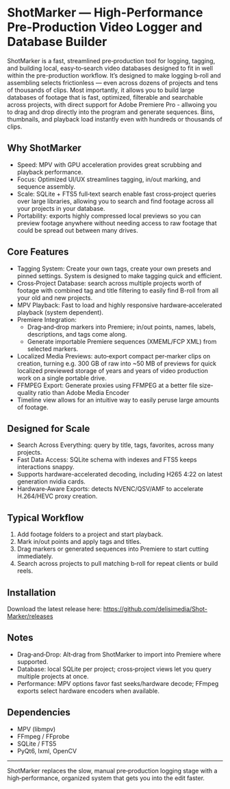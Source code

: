 # ShotMarker — High-Performance Pre‑Production Video Logger and Database Builder

ShotMarker is a fast, streamlined pre‑production tool for logging, tagging, and building local, easy‑to‑search video databases designed to fit in well within the pre-production workflow. It’s designed to make logging b‑roll and assembling selects frictionless — even across dozens of projects and tens of thousands of clips. Most importantly, it allows you to build large databases of footage that is fast, optimized, filterable and searchable across projects, with direct support for Adobe Premiere Pro - allwoing you to drag and drop directly into the program and generate sequences. Bins, thumbnails, and playback load instantly even with hundreds or thousands of clips.

## Why ShotMarker

- Speed: MPV with GPU acceleration provides great scrubbing and playback performance.
- Focus: Optimized UI/UX streamlines tagging, in/out marking, and sequence assembly.
- Scale: SQLite + FTS5 full‑text search enable fast cross‑project queries over large libraries, allowing you to search and find footage across all your projects in your database.
- Portability: exports highly compressed local previews so you can preview footage anywhere without needing access to raw footage that could be spread out between many drives.

## Core Features

- Tagging System: Create your own tags, create your own presets and pinned settings. System is designed to make tagging quick and efficient.
- Cross‑Project Database: search across multiple projects worth of footage with combined tag and title filtering to easily find B-roll from all your old and new projects.
- MPV Playback: Fast to load and highly responsive hardware‑accelerated playback (system dependent).
- Premiere Integration:
  - Drag‑and‑drop markers into Premiere; in/out points, names, labels, descriptions, and tags come along.
  - Generate importable Premiere sequences (XMEML/FCP XML) from selected markers.
- Localized Media Previews: auto‑export compact per‑marker clips on creation, turning e.g. 300 GB of raw into ~50 MB of previews for quick localized previewed storage of years and years of video production work on a single portable drive.
- FFMPEG Export: Generate proxies using FFMPEG at a better file size-quality ratio than Adobe Media Encoder
- Timeline view allows for an intuitive way to easily peruse large amounts of footage.
  
## Designed for Scale

- Search Across Everything: query by title, tags, favorites, across many projects.
- Fast Data Access: SQLite schema with indexes and FTS5 keeps interactions snappy.
- Supports hardware-accelerated decoding, including H265 4:22 on latest generation nvidia cards.
- Hardware‑Aware Exports: detects NVENC/QSV/AMF to accelerate H.264/HEVC proxy creation.

## Typical Workflow

1. Add footage folders to a project and start playback.
2. Mark in/out points and apply tags and titles.
4. Drag markers or generated sequences into Premiere to start cutting immediately.
5. Search across projects to pull matching b‑roll for repeat clients or build reels.


## Installation
Download the latest release here: https://github.com/delisimedia/Shot-Marker/releases


## Notes

- Drag‑and‑Drop: Alt‑drag from ShotMarker to import into Premiere where supported.
- Database: local SQLite per project; cross‑project views let you query multiple projects at once.
- Performance: MPV options favor fast seeks/hardware decode; FFmpeg exports select hardware encoders when available.

## Dependencies

- MPV (libmpv)
- FFmpeg / FFprobe
- SQLite / FTS5
- PyQt6, lxml, OpenCV

---

ShotMarker replaces the slow, manual pre‑production logging stage with a high‑performance, organized system that gets you into the edit faster.
